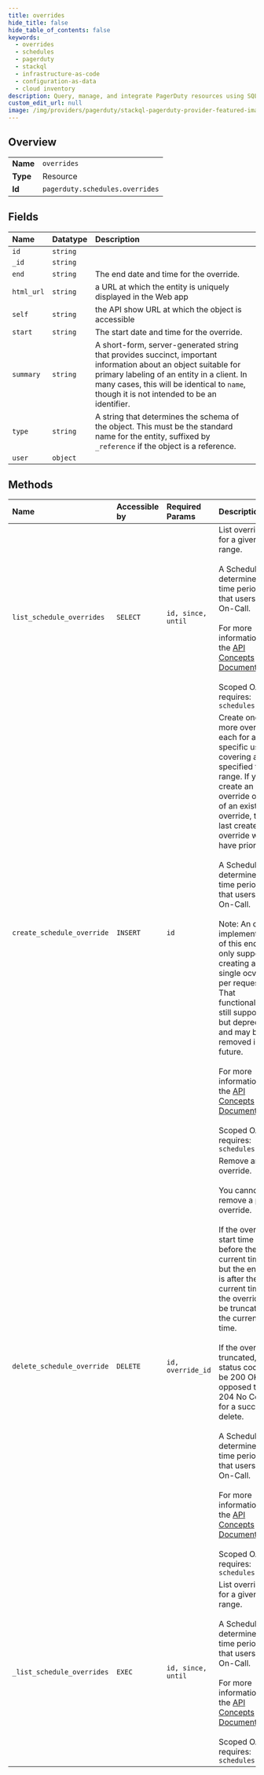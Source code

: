 ```yaml
---
title: overrides
hide_title: false
hide_table_of_contents: false
keywords:
  - overrides
  - schedules
  - pagerduty    
  - stackql
  - infrastructure-as-code
  - configuration-as-data
  - cloud inventory
description: Query, manage, and integrate PagerDuty resources using SQL
custom_edit_url: null
image: /img/providers/pagerduty/stackql-pagerduty-provider-featured-image.png
---
```

  
    

## Overview
<table><tbody>
<tr><td><b>Name</b></td><td><code>overrides</code></td></tr>
<tr><td><b>Type</b></td><td>Resource</td></tr>
<tr><td><b>Id</b></td><td><code>pagerduty.schedules.overrides</code></td></tr>
</tbody></table>

## Fields
| Name | Datatype | Description |
|:-----|:---------|:------------|
| `id` | `string` |  |
| `_id` | `string` |  |
| `end` | `string` | The end date and time for the override. |
| `html_url` | `string` | a URL at which the entity is uniquely displayed in the Web app |
| `self` | `string` | the API show URL at which the object is accessible |
| `start` | `string` | The start date and time for the override. |
| `summary` | `string` | A short-form, server-generated string that provides succinct, important information about an object suitable for primary labeling of an entity in a client. In many cases, this will be identical to `name`, though it is not intended to be an identifier. |
| `type` | `string` | A string that determines the schema of the object. This must be the standard name for the entity, suffixed by `_reference` if the object is a reference. |
| `user` | `object` |  |
## Methods
| Name | Accessible by | Required Params | Description |
|:-----|:--------------|:----------------|:------------|
| `list_schedule_overrides` | `SELECT` | `id, since, until` | List overrides for a given time range.<br /><br />A Schedule determines the time periods that users are On-Call.<br /><br />For more information see the [API Concepts Document](../../api-reference/ZG9jOjI3NDc5Nzc-api-concepts#schedules)<br /><br />Scoped OAuth requires: `schedules.read`<br /> |
| `create_schedule_override` | `INSERT` | `id` | Create one or more overrides, each for a specific user covering a specified time range. If you create an override on top of an existing override, the last created override will have priority.<br /><br />A Schedule determines the time periods that users are On-Call.<br /><br />Note: An older implementation of this endpoint only supported creating a single ocverride per request. That functionality is still supported, but deprecated and may be removed in the future.<br /><br />For more information see the [API Concepts Document](../../api-reference/ZG9jOjI3NDc5Nzc-api-concepts#schedules)<br /><br />Scoped OAuth requires: `schedules.write`<br /> |
| `delete_schedule_override` | `DELETE` | `id, override_id` | Remove an override.<br /><br />You cannot remove a past override.<br /><br />If the override start time is before the current time, but the end time is after the current time, the override will be truncated to the current time.<br /><br />If the override is truncated, the status code will be 200 OK, as opposed to a 204 No Content for a successful delete.<br /><br />A Schedule determines the time periods that users are On-Call.<br /><br />For more information see the [API Concepts Document](../../api-reference/ZG9jOjI3NDc5Nzc-api-concepts#schedules)<br /><br />Scoped OAuth requires: `schedules.write`<br /> |
| `_list_schedule_overrides` | `EXEC` | `id, since, until` | List overrides for a given time range.<br /><br />A Schedule determines the time periods that users are On-Call.<br /><br />For more information see the [API Concepts Document](../../api-reference/ZG9jOjI3NDc5Nzc-api-concepts#schedules)<br /><br />Scoped OAuth requires: `schedules.read`<br /> |
